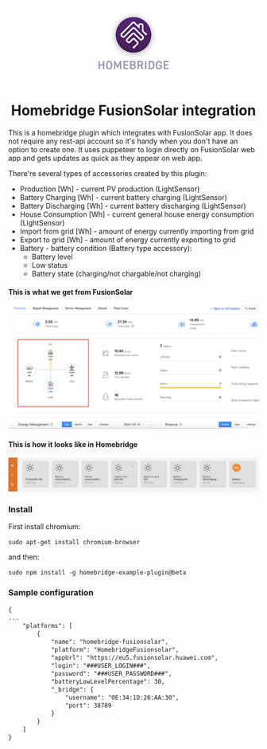 <p align="center">

<img src="https://github.com/homebridge/branding/raw/latest/logos/homebridge-wordmark-logo-vertical.png" width="150">

</p>

<span align="center">

# Homebridge FusionSolar integration

</span>

This is a homebridge plugin which integrates with FusionSolar app. It does not require any rest-api account so it's handy when you don't have an option to create one. It uses puppeteer to login directly on FusionSolar web app and gets updates as quick as they appear on web app.

There're several types of accessories created by this plugin:

- Production [Wh] - current PV production (LightSensor)
- Battery Charging [Wh] - current battery charging (LightSensor)
- Battery Discharging [Wh] - current battery discharging (LightSensor)
- House Consumption [Wh] - current general house energy consumption (LightSensor)
- Import from grid [Wh] - amount of energy currently importing from grid
- Export to grid [Wh] - amount of energy currently exporting to grid
- Battery - battery condition (Battery type accessory):
  - Battery level
  - Low status
  - Battery state (charging/not chargable/not charging)

#### This is what we get from FusionSolar
![FusionSolar app data](https://github.com/tofilskimateusz/homebridge-fusionsolar/blob/main/images/fusionsolar-app-screen1.png?raw=true)

#### This is how it looks like in Homebridge
![FusionSolar app data](https://github.com/tofilskimateusz/homebridge-fusionsolar/blob/main/images/homebridge_accessories_screen1.png?raw=true)
### Install

First install chromium:
````shell
sudo apt-get install chromium-browser
````
and then:
```shell
sudo npm install -g homebridge-example-plugin@beta
```

### Sample configuration
```
{
...
    "platforms": [
        {
            "name": "homebridge-fusionsolar",
            "platform": "HomebridgeFusionsolar",
            "appUrl": "https://eu5.fusionsolar.huawei.com",
            "login": "###USER_LOGIN###",
            "password": "###USER_PASSWORD###",
            "batteryLowLevelPercentage": 30,
            "_bridge": {
                "username": "0E:34:1D:26:AA:30",
                "port": 38789
            }
        }
    ]
}
```